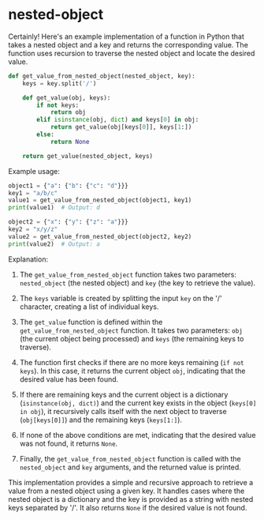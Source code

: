 # nested-object

Certainly! Here's an example implementation of a function in Python that takes a nested object and a key and returns the corresponding value. The function uses recursion to traverse the nested object and locate the desired value.

```python
def get_value_from_nested_object(nested_object, key):
    keys = key.split('/')

    def get_value(obj, keys):
        if not keys:
            return obj
        elif isinstance(obj, dict) and keys[0] in obj:
            return get_value(obj[keys[0]], keys[1:])
        else:
            return None

    return get_value(nested_object, keys)
```

Example usage:

```python
object1 = {"a": {"b": {"c": "d"}}}
key1 = "a/b/c"
value1 = get_value_from_nested_object(object1, key1)
print(value1)  # Output: d

object2 = {"x": {"y": {"z": "a"}}}
key2 = "x/y/z"
value2 = get_value_from_nested_object(object2, key2)
print(value2)  # Output: a
```

Explanation:

1. The `get_value_from_nested_object` function takes two parameters: `nested_object` (the nested object) and `key` (the key to retrieve the value).

2. The `keys` variable is created by splitting the input `key` on the '/' character, creating a list of individual keys.

3. The `get_value` function is defined within the `get_value_from_nested_object` function. It takes two parameters: `obj` (the current object being processed) and `keys` (the remaining keys to traverse).

4. The function first checks if there are no more keys remaining (`if not keys`). In this case, it returns the current object `obj`, indicating that the desired value has been found.

5. If there are remaining keys and the current object is a dictionary (`isinstance(obj, dict)`) and the current key exists in the object (`keys[0] in obj`), it recursively calls itself with the next object to traverse (`obj[keys[0]]`) and the remaining keys (`keys[1:]`).

6. If none of the above conditions are met, indicating that the desired value was not found, it returns `None`.

7. Finally, the `get_value_from_nested_object` function is called with the `nested_object` and `key` arguments, and the returned value is printed.

This implementation provides a simple and recursive approach to retrieve a value from a nested object using a given key. It handles cases where the nested object is a dictionary and the key is provided as a string with nested keys separated by '/'. It also returns `None` if the desired value is not found.
